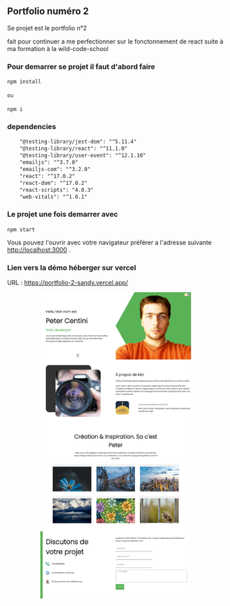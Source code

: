 ## Portfolio numéro 2 

Se projet est le portfolio n°2 

fait pour continuer a me perfectionner sur le fonctonnement de react suite à ma formation à la wild-code-school 


### Pour demarrer se projet il faut d'abord faire 

``` 
npm install 

ou 

npm i

```
### dependencies

````
    "@testing-library/jest-dom": "^5.11.4"
    "@testing-library/react": "^11.1.0"
    "@testing-library/user-event": "^12.1.10"
    "emailjs": "^3.7.0"
    "emailjs-com": "^3.2.0"
    "react": "^17.0.2"
    "react-dom": "^17.0.2"
    "react-scripts": "4.0.3"
    "web-vitals": "^1.0.1"
````

### Le projet une fois demarrer avec 
```
npm start

```

Vous pouvez l'ouvrir avec votre navigateur préférer a l'adresse suivante [http://localhost:3000](http://localhost:3000) .


### Lien vers la démo héberger sur vercel 

URL : https://portfolio-2-sandy.vercel.app/



<p align="center">
<img src="https://github.com/peter-centini/Portfolio-2/blob/main/screen-portfolio-2.jpeg" width="350" title="project img">
</p>
